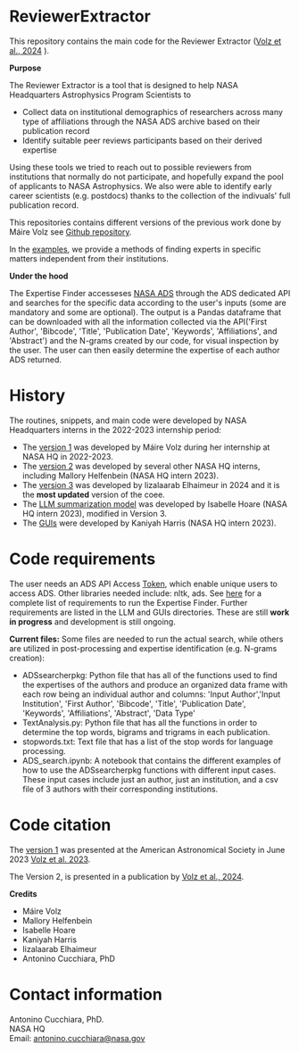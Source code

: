# ReviewerExtractor
This repository contains the main code for the Reviewer Extractor ([Volz et al., 2024](https://ui.adsabs.harvard.edu/abs/2024RNAAS...8...69V/abstract) ).<br>

**Purpose**

The Reviewer Extractor is a tool that is designed to help NASA Headquarters Astrophysics Program Scientists to 

- Collect data on institutional demographics of researchers across many type of affiliations through the NASA ADS archive based on their publication record
- Identify suitable peer reviews participants based on their derived expertise

Using these tools we tried to reach out to possible reviewers from institutions that normally do not participate, 
and hopefully expand the pool of applicants to NASA Astrophysics. We also were able to identify early career scientists (e.g. postdocs) thanks to the collection
of the indivuals' full publication record.

This repositories contains different versions of the previous work done by Máire Volz see [Github repository](https://github.com/maireav/NASA-Internship).


In the [examples](https://github.com/ninoc/ReviewerExtractor/blob/main/codeV2/ADS_search.ipynb), we provide a methods of finding experts in specific matters independent from their institutions. 

**Under the hood** 

The Expertise Finder accesseses [NASA ADS](https://ui.adsabs.harvard.edu/) through the ADS dedicated API and searches for the specific data according to the user's inputs (some are mandatory and some are optional). The output is a Pandas dataframe that can be downloaded with all the information collected via the API('First Author', 'Bibcode', 'Title', 'Publication Date', 'Keywords', 'Affiliations', and 'Abstract') and the N-grams created by our code, for visual inspection by the user. The user can then easily determine the expertise of each author ADS returned. 

# History
The routines, snippets, and main code were developed by NASA Headquarters interns in the 2022-2023 internship period: 
* The [version 1](https://github.com/ninoc/ReviewerExtractor/tree/main/codeV1) was developed by Máire Volz during her internship at NASA HQ in 2022-2023. 
* The [version 2](https://github.com/ninoc/ReviewerExtractor/tree/main/codeV2) was developed by several other NASA HQ interns, including Mallory Helfenbein (NASA HQ intern 2023).
* The [version 3](https://github.com/ninoc/ReviewerExtractor/tree/main/codeV3) was developed by Iizalaarab Elhaimeur in 2024 and it is the **most updated** version of the coee.
* The [LLM summarization model](https://github.com/ninoc/ReviewerExtractor/tree/main/LLM) was developed by Isabelle Hoare (NASA HQ intern 2023), modified in Version 3.
* The [GUIs](https://github.com/ninoc/ReviewerExtractor/tree/main/GUIs) were developed by Kaniyah Harris (NASA HQ intern 2023).

# Code requirements
The user needs an ADS API Access [Token](https://ui.adsabs.harvard.edu/help/api/), which enable unique users to access ADS. 
Other libraries needed include: nltk, ads. See [here](https://github.com/ninoc/ReviewerExtractor/blob/main/codeV3/README.md) for a complete list of requirements to run the Expertise Finder.
Further requirements are listed in the LLM and GUIs directories. These are still **work in progress** and development is still ongoing.

**Current files:**
Some files are needed to run the actual search, while others are utilized in post-processing and expertise identification (e.g. N-grams creation): 
- ADSsearcherpkg: Python file that has all of the functions used to find the expertises of the authors and produce an organized data frame with each row being an individual author and columns: 'Input Author','Input Institution', 'First Author', 'Bibcode', 'Title', 'Publication Date', 'Keywords', 'Affiliations', 'Abstract', 'Data Type'
- TextAnalysis.py: Python file that has all the functions in order to determine the top words, bigrams and trigrams in each publication.
- stopwords.txt: Text file that has a list of the stop words for language processing. 
- ADS_search.ipynb: A notebook that contains the different examples of how to use the ADSsearcherpkg functions with different input cases. These input cases include just an author, just an institution, and a csv file of 3 authors with their corresponding institutions.

# Code citation
The [version 1](https://github.com/ninoc/ReviewerExtractor/tree/main/codeV1) was presented at the American Astronomical Society in June 2023 [Volz et al. 2023](https://ui.adsabs.harvard.edu/abs/2023AAS...24210207V/abstract).

The Version 2, is presented in a publication by [Volz et al., 2024](https://ui.adsabs.harvard.edu/abs/2024RNAAS...8...69V/abstract).


**Credits** 
- Máire Volz
- Mallory Helfenbein
- Isabelle Hoare
- Kaniyah Harris
- Iizalaarab Elhaimeur
- Antonino Cucchiara, PhD
  
# Contact information
Antonino Cucchiara, PhD.  
NASA HQ  
Email: antonino.cucchiara@nasa.gov
